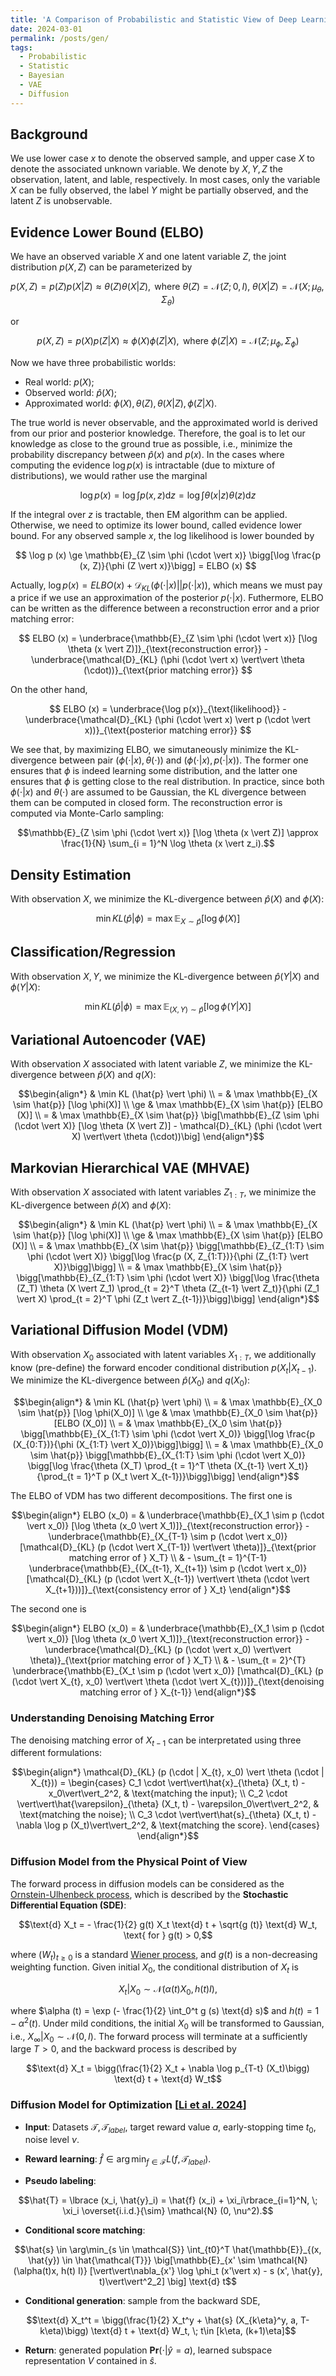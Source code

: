 ```yaml
---
title: 'A Comparison of Probabilistic and Statistic View of Deep Learning Models'
date: 2024-03-01
permalink: /posts/gen/
tags:
  - Probabilistic
  - Statistic
  - Bayesian
  - VAE
  - Diffusion
---
```


Background
---
We use lower case $x$ to denote the observed sample, and upper case $X$ to denote the associated unknown variable. We denote by $X, Y, Z$ the observation, latent, and lable, respectively. In most cases, only the variable $X$ can be fully observed, the label $Y$ might be partially observed, and the latent $Z$ is unobservable. 

Evidence Lower Bound (ELBO)
---
We have an observed variable $X$ and one latent variable $Z$, the joint distribution $p(X, Z)$ can be parameterized by 

$$
p(X, Z) = p (Z) p (X|Z) \approx \theta (Z) \theta (X|Z), \text{ where } \theta (Z) = \mathcal{N} (Z; 0, I), \; \theta (X|Z) = \mathcal{N} (X; \mu_{\theta}, \Sigma_{\theta})
$$

or 

$$
p(X, Z) = p (X) p (Z \vert X) \approx \phi (X) \phi (Z \vert X), \text{ where } \phi (Z \vert X) = \mathcal{N} (Z; \mu_{\phi}, \Sigma_{\phi})
$$

Now we have three probabilistic worlds: 

  * Real world: $p(X)$;
  * Observed world: $\hat{p} (X)$;
  * Approximated world: $\phi (X), \theta(Z), \theta(X\vert Z), \phi(Z\vert X)$.

The true world is never observable, and the approximated world is derived from our prior and posterior knowledge. Therefore, the goal is to let our knowledge as close to the ground true as possible, i.e., minimize the probability discrepancy between $\hat{p} (x)$ and $p(x)$. In the cases where computing the evidence $\log p (x)$ is intractable (due to mixture of distributions), we would rather use the marginal 

$$
\log p(x) = \log \int p (x, z) \text{d} z = \log \int \theta (x \vert z) \theta (z) \text{d} z
$$

If the integral over $z$ is tractable, then EM algorithm can be applied. Otherwise, we need to optimize its lower bound, called evidence lower bound. For any observed sample $x$, the log likelihood is lower bounded by

$$
\log p (x) \ge \mathbb{E}_{Z \sim \phi (\cdot \vert x)} \bigg[\log \frac{p (x, Z)}{\phi (Z \vert x)}\bigg] = ELBO (x)
$$

Actually, $\log p (x) = ELBO (x) + \mathcal{D}_{KL} (\phi (\cdot\vert x) \vert \vert  p(\cdot\vert x))$, which means we must pay a price if we use an approximation of the posterior $p(\cdot\vert x)$. Futhermore, ELBO can be written as the difference between a reconstruction error and a prior matching error:

$$
ELBO (x) = \underbrace{\mathbb{E}_{Z \sim \phi (\cdot \vert x)} [\log \theta (x \vert Z)]}_{\text{reconstruction error}} - \underbrace{\mathcal{D}_{KL} (\phi (\cdot \vert x) \vert\vert \theta (\cdot))}_{\text{prior matching error}}
$$

On the other hand,

$$
ELBO (x) = \underbrace{\log p(x)}_{\text{likelihood}} - \underbrace{\mathcal{D}_{KL} (\phi (\cdot \vert x) \vert p (\cdot \vert x))}_{\text{posterior matching error}}
$$

We see that, by maximizing ELBO, we simutaneously minimize the KL-divergence between pair $(\phi(\cdot\vert x), \theta(\cdot))$ and $(\phi (\cdot\vert x), p(\cdot\vert x))$. The former one ensures that $\phi$ is indeed learning some distribution, and the latter one ensures that $\phi$ is getting close to the real distribution. In practice, since both $\phi (\cdot \vert x)$ and $\theta (\cdot)$ are assumed to be Gaussian, the KL divergence between them can be computed in closed form. The reconstruction error is computed via Monte-Carlo sampling:

$$\mathbb{E}_{Z \sim \phi (\cdot \vert x)} [\log \theta (x \vert Z)] \approx \frac{1}{N} \sum_{i = 1}^N \log \theta (x \vert z_i).$$

Density Estimation
---
With observation $X$, we minimize the KL-divergence between $\hat{p} (X)$ and $\phi(X)$:

$$\min KL (\hat{p} \vert \phi) = \max \mathbb{E}_{X \sim \hat{p}} [\log \phi(X)]$$

Classification/Regression
---
With observation $X, Y$, we minimize the KL-divergence between $\hat{p} (Y\vert X)$ and $\phi(Y\vert X)$:

$$\min KL (\hat{p} \vert \phi) = \max \mathbb{E}_{(X, Y) \sim \hat{p}} [\log \phi(Y \vert X)]$$

Variational Autoencoder (VAE)
---
With observation $X$ associated with latent variable $Z$, we minimize the KL-divergence between $\hat{p} (X)$ and $q(X)$:

$$\begin{align*}
& \min KL (\hat{p} \vert  \phi) \\
= & \max \mathbb{E}_{X \sim \hat{p}} [\log \phi(X)] \\
\ge & \max \mathbb{E}_{X \sim \hat{p}} [ELBO (X)] \\
= & \max \mathbb{E}_{X \sim \hat{p}} \big[\mathbb{E}_{Z \sim \phi (\cdot \vert X)} [\log \theta (X \vert Z)] - \mathcal{D}_{KL} (\phi (\cdot \vert X) \vert\vert \theta (\cdot))\big]
\end{align*}$$

Markovian Hierarchical VAE (MHVAE)
---
With observation $X$ associated with latent variables $Z_{1:T}$, we minimize the KL-divergence between $\hat{p} (X)$ and $\phi(X)$:

$$\begin{align*}
& \min KL (\hat{p} \vert  \phi) \\ 
= & \max \mathbb{E}_{X \sim \hat{p}} [\log \phi(X)] \\
\ge & \max \mathbb{E}_{X \sim \hat{p}} [ELBO (X)] \\
= & \max \mathbb{E}_{X \sim \hat{p}} \bigg[\mathbb{E}_{Z_{1:T} \sim \phi (\cdot \vert X)} \bigg[\log \frac{p (X, Z_{1:T})}{\phi (Z_{1:T} \vert X)}\bigg]\bigg] \\
= & \max \mathbb{E}_{X \sim \hat{p}} \bigg[\mathbb{E}_{Z_{1:T} \sim \phi (\cdot \vert X)} \bigg[\log \frac{\theta (Z_T) \theta (X \vert Z_1) \prod_{t = 2}^T \theta (Z_{t-1} \vert Z_t)}{\phi (Z_1 \vert X) \prod_{t = 2}^T \phi (Z_t \vert Z_{t-1})}\bigg]\bigg]
\end{align*}$$

Variational Diffusion Model (VDM)
---
With observation $X_0$ associated with latent variables $X_{1:T}$, we additionally know (pre-define) the forward encoder conditional distribution $p (X_t \vert  X_{t-1})$. We minimize the KL-divergence between $\hat{p} (X_0)$ and $q(X_0)$:

$$\begin{align*}
& \min KL (\hat{p} \vert  \phi) \\ 
= & \max \mathbb{E}_{X_0 \sim \hat{p}} [\log \phi(X_0)] \\
\ge & \max \mathbb{E}_{X_0 \sim \hat{p}} [ELBO (X_0)] \\
= & \max \mathbb{E}_{X_0 \sim \hat{p}} \bigg[\mathbb{E}_{X_{1:T} \sim \phi (\cdot \vert X_0)} \bigg[\log \frac{p (X_{0:T})}{\phi (X_{1:T} \vert X_0)}\bigg]\bigg] \\
= & \max \mathbb{E}_{X_0 \sim \hat{p}} \bigg[\mathbb{E}_{X_{1:T} \sim \phi (\cdot \vert X_0)} \bigg[\log \frac{\theta (X_T) \prod_{t = 1}^T \theta (X_{t-1} \vert X_t)}{\prod_{t = 1}^T p (X_t \vert X_{t-1})}\bigg]\bigg]
\end{align*}$$

The ELBO of VDM has two different decompositions. The first one is

$$\begin{align*}
ELBO (x_0) = & \underbrace{\mathbb{E}_{X_1 \sim p (\cdot \vert x_0)} [\log \theta (x_0 \vert X_1)]}_{\text{reconstruction error}} - \underbrace{\mathbb{E}_{X_{T-1} \sim p (\cdot \vert x_0)} [\mathcal{D}_{KL} (p (\cdot \vert X_{T-1}) \vert\vert  \theta)]}_{\text{prior matching error of } X_T} \\
& - \sum_{t = 1}^{T-1} \underbrace{\mathbb{E}_{(X_{t-1}, X_{t+1}) \sim p (\cdot \vert x_0)} [\mathcal{D}_{KL} (p (\cdot \vert X_{t-1}) \vert\vert \theta (\cdot \vert X_{t+1}))]}_{\text{consistency error of } X_t}
\end{align*}$$

The second one is

$$\begin{align*}
ELBO (x_0) = & \underbrace{\mathbb{E}_{X_1 \sim p (\cdot \vert x_0)} [\log \theta (x_0 \vert X_1)]}_{\text{reconstruction error}} - \underbrace{\mathcal{D}_{KL} (p (\cdot \vert x_0) \vert\vert  \theta)}_{\text{prior matching error of } X_T} \\
& - \sum_{t = 2}^{T} \underbrace{\mathbb{E}_{X_t \sim p (\cdot \vert x_0)} [\mathcal{D}_{KL} (p (\cdot \vert X_{t}, x_0) \vert\vert  \theta (\cdot \vert X_{t}))]}_{\text{denoising matching error of } X_{t-1}}
\end{align*}$$

### Understanding Denoising Matching Error
The denoising matching error of $X_{t-1}$ can be interpretated using three different formulations:

$$\begin{align*}
\mathcal{D}_{KL} (p (\cdot | X_{t}, x_0) \vert  \theta (\cdot | X_{t})) = \begin{cases}
C_1 \cdot \vert\vert\hat{x}_{\theta} (X_t, t) - x_0\vert\vert_2^2, & \text{matching the input}; \\
C_2 \cdot \vert\vert\hat{\varepsilon}_{\theta} (X_t, t) - \varepsilon_0\vert\vert_2^2, & \text{matching the noise}; \\
C_3 \cdot \vert\vert\hat{s}_{\theta} (X_t, t) - \nabla \log p (X_t)\vert\vert_2^2, & \text{matching the score}.
\end{cases}
\end{align*}$$

### Diffusion Model from the Physical Point of View
The forward process in diffusion models can be considered as the [Ornstein-Ulhenbeck process](https://www.wikiwand.com/en/Ornstein%E2%80%93Uhlenbeck_process), which is described by the **Stochastic Differential Equation (SDE)**:

$$\text{d} X_t = - \frac{1}{2} g(t) X_t \text{d} t + \sqrt{g (t)} \text{d} W_t, \text{ for } g(t) > 0,$$

where $(W_t)_{t \ge 0}$ is a standard [Wiener process](https://www.wikiwand.com/en/Wiener_process), and $g(t)$ is a non-decreasing weighting function. Given initial $X_0$, the conditional distribution of $X_t$ is

$$X_t \vert X_0 \sim \mathcal{N} (\alpha (t) X_0, h(t) I),$$

where $\alpha (t) = \exp (- \frac{1}{2} \int_0^t g (s) \text{d} s)$ and $h(t) = 1 - \alpha^2 (t)$. Under mild conditions, the initial $X_0$ will be transformed to Gaussian, i.e., $X_{\infty} \vert X_0 \sim \mathcal{N} (0, I)$. The forward process will terminate at a sufficiently large $T > 0$, and the backward process is described by

$$\text{d} X_t = \bigg(\frac{1}{2} X_t + \nabla \log p_{T-t} (X_t)\bigg) \text{d} t + \text{d} W_t$$

### Diffusion Model for Optimization [[Li et al. 2024](https://arxiv.org/abs/2403.13219)]

- **Input**: Datasets $\mathcal{T}, \mathcal{T}_{label}$, target reward value $a$, early-stopping time $t_0$, noise level $\nu$.

- **Reward learning**: $\hat{f} \in \arg\min_{f \in \mathcal{F}} L (f, \mathcal{T}_{label})$.

- **Pseudo labeling**: 

$$\hat{T} = \lbrace (x_i, \hat{y}_i) = \hat{f} (x_i) + \xi_i\rbrace_{i=1}^N, \; \xi_i \overset{i.i.d.}{\sim} \mathcal{N} (0, \nu^2).$$

- **Conditional score matching**:

$$\hat{s} \in \arg\min_{s \in \mathcal{S}} \int_{t0}^T \hat{\mathbb{E}}_{(x, \hat{y}) \in \hat{\mathcal{T}}} \big[\mathbb{E}_{x' \sim \mathcal{N} (\alpha(t)x, h(t) I)} [\vert\vert\nabla_{x'} \log \phi_t (x'\vert x) - s (x', \hat{y}, t)\vert\vert^2_2] \big] \text{d} t$$

- **Conditional generation**: sample from the backward SDE,

$$\text{d} X_t^t = \bigg(\frac{1}{2} X_t^y + \hat{s} (X_{k\eta}^y, a, T-k\eta)\bigg) \text{d} t + \text{d} W_t, \; t\in [k\eta, (k+1)\eta]$$

- **Return**: generated population $\mathbf{Pr} (\cdot \vert \hat{y} = a)$, learned subspace representation $V$ contained in $\hat{s}$.